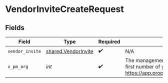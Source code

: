 # VendorInviteCreateRequest


## Fields

| Field                                                                                                                    | Type                                                                                                                     | Required                                                                                                                 | Description                                                                                                              |
| ------------------------------------------------------------------------------------------------------------------------ | ------------------------------------------------------------------------------------------------------------------------ | ------------------------------------------------------------------------------------------------------------------------ | ------------------------------------------------------------------------------------------------------------------------ |
| `vendor_invite`                                                                                                          | [shared.VendorInvite](../../models/shared/vendorinvite.md)                                                               | :heavy_check_mark:                                                                                                       | N/A                                                                                                                      |
| `x_pm_org`                                                                                                               | *int*                                                                                                                    | :heavy_check_mark:                                                                                                       | The management ID (MID), found in the first number of your URL when logged in:  https://app.propertymeld.com/{MID}/m/123 |